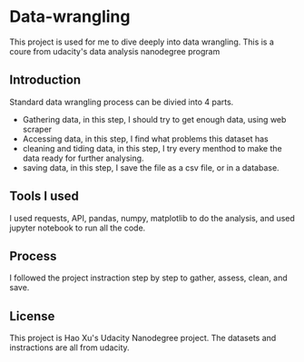 # Data-wrangling
This project is used for me to dive deeply into data wrangling. This is a coure from udacity's data analysis nanodegree program

## Introduction
Standard data wrangling process can be divied into 4 parts.

- Gathering data, in this step, I should try to get enough data, using web scraper
- Accessing data, in this step, I find what problems this dataset has
- cleaning and tiding data, in this step, I try every menthod to make the data ready for further analysing.
- saving data, in this step, I save the file as a csv file, or in a database.

## Tools I used
I used requests, API, pandas, numpy, matplotlib to do the analysis, and used jupyter notebook to run all the code.

## Process
I followed the project instraction step by step to gather, assess, clean, and save.

## License
This project is Hao Xu's Udacity Nanodegree project. The datasets and instractions are all from udacity.
